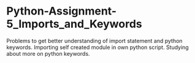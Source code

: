 # Python-Assignment-5_Imports_and_Keywords
Problems to get better understanding of import statement and python keywords. Importing self created module in own python script. Studying about more on python keywords.
